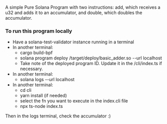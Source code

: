 A simple Pure Solana Program with two instructions: add, which receives a u32 and adds it to an accumulator, and double, which doubles the accumulator.

### To run this program locally
* Have a solana-test-validator instance running in a terminal
* In another terminal:
    - cargo build-bpf
    - solana program deploy <whatever-your-path>/target/deploy/basic_adder.so --url localhost
    - Take note of the deployed program ID. Update it in the /cli/index.ts if necessary.
* In another terminal:
    - solana logs <program ID> --url localhost
* In another terminal:
    - cd cli
    - yarn install (if needed)
    - select the fn you want to execute in the index.cli file 
    - npx ts-node index.ts

Then in the logs terminal, check the accumulator
:)

